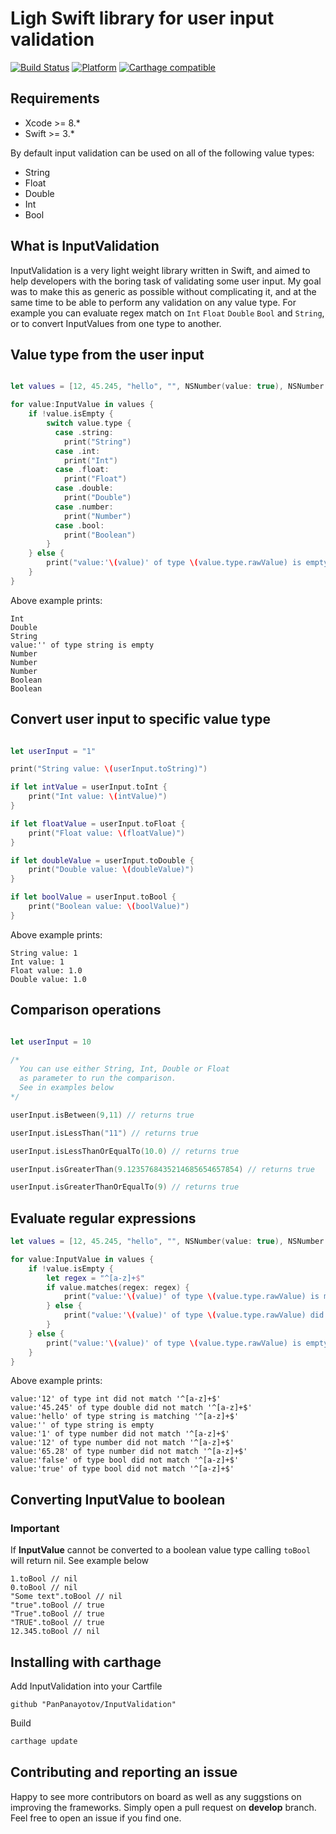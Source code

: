 # Ligh Swift library for user input validation

[![Build Status](https://travis-ci.org/PanPanayotov/InputValidation.svg?branch=master)](https://travis-ci.org/PanPanayotov/InputValidation)
[![Platform](https://img.shields.io/badge/platform-iOS,%20macOS,%20tvOS-green.svg)]()
[![Carthage compatible](https://img.shields.io/badge/Carthage-compatible-4BC51D.svg?style=flat)](https://github.com/Carthage/Carthage)

## Requirements
- Xcode >= 8.*
- Swift >= 3.*

By default input validation can be used on all of the following value types:
* String
* Float
* Double
* Int
* Bool

## What is InputValidation
InputValidation is a very light weight library written in Swift, and aimed to help developers with the boring task of validating some user input. My goal was to make this as generic as possible without complicating it, and at the same time to be able to perform any validation on any value type. For example you can evaluate regex match on `Int` `Float` `Double` `Bool` and `String`, or to convert InputValues from one type to another.

## Value type from the user input

``` swift

let values = [12, 45.245, "hello", "", NSNumber(value: true), NSNumber(value: 12), NSNumber(value: 65.28), false, true]

for value:InputValue in values {
    if !value.isEmpty {
        switch value.type {
          case .string:
            print("String")
          case .int:
            print("Int")
          case .float:
            print("Float")
          case .double:
            print("Double")
          case .number:
            print("Number")
          case .bool:
            print("Boolean")
        }
    } else {
        print("value:'\(value)' of type \(value.type.rawValue) is empty")
    }
}


```
Above example prints:
```
Int
Double
String
value:'' of type string is empty
Number
Number
Number
Boolean
Boolean
```

## Convert user input to specific value type

``` swift

let userInput = "1"

print("String value: \(userInput.toString)")

if let intValue = userInput.toInt {
    print("Int value: \(intValue)")
}

if let floatValue = userInput.toFloat {
    print("Float value: \(floatValue)")
}

if let doubleValue = userInput.toDouble {
    print("Double value: \(doubleValue)")
}

if let boolValue = userInput.toBool {
    print("Boolean value: \(boolValue)")
}


```
Above example prints:
```
String value: 1
Int value: 1
Float value: 1.0
Double value: 1.0
```

## Comparison operations

``` Swift

let userInput = 10

/*
  You can use either String, Int, Double or Float 
  as parameter to run the comparison. 
  See in examples below
*/

userInput.isBetween(9,11) // returns true

userInput.isLessThan("11") // returns true

userInput.isLessThanOrEqualTo(10.0) // returns true

userInput.isGreaterThan(9.1235768435214685654657854) // returns true

userInput.isGreaterThanOrEqualTo(9) // returns true

```

## Evaluate regular expressions
``` swift
let values = [12, 45.245, "hello", "", NSNumber(value: true), NSNumber(value: 12), NSNumber(value: 65.28), false, true]

for value:InputValue in values {
    if !value.isEmpty {
        let regex = "^[a-z]+$"
        if value.matches(regex: regex) {
            print("value:'\(value)' of type \(value.type.rawValue) is matching '\(regex)'")
        } else {
            print("value:'\(value)' of type \(value.type.rawValue) did not match '\(regex)'")
        }
    } else {
        print("value:'\(value)' of type \(value.type.rawValue) is empty")
    }
}
```
Above example prints:
```
value:'12' of type int did not match '^[a-z]+$'
value:'45.245' of type double did not match '^[a-z]+$'
value:'hello' of type string is matching '^[a-z]+$'
value:'' of type string is empty
value:'1' of type number did not match '^[a-z]+$'
value:'12' of type number did not match '^[a-z]+$'
value:'65.28' of type number did not match '^[a-z]+$'
value:'false' of type bool did not match '^[a-z]+$'
value:'true' of type bool did not match '^[a-z]+$'
```

## Converting InputValue to boolean

### Important
If **InputValue** cannot be converted to a boolean value type calling `toBool` will return nil. See example below

```
1.toBool // nil
0.toBool // nil
"Some text".toBool // nil
"true".toBool // true
"True".toBool // true
"TRUE".toBool // true
12.345.toBool // nil
```

## Installing with carthage

Add InputValidation into your Cartfile
```
github "PanPanayotov/InputValidation"
```
Build 
``` bash
carthage update
```


## Contributing and reporting an issue
Happy to see more contributors on board as well as any suggstions on improving the frameworks. Simply open a pull request on **develop** branch.
Feel free to open an issue if you find one. 
